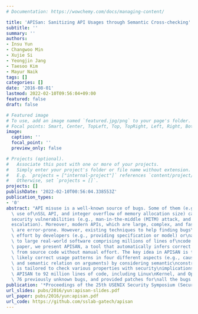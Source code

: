 ```yaml
---
# Documentation: https://wowchemy.com/docs/managing-content/

title: 'APISan: Sanitizing API Usages through Semantic Cross-checking'
subtitle: ''
summary: ''
authors:
- Insu Yun
- Changwoo Min
- Xujie Si
- Yeongjin Jang
- Taesoo Kim
- Mayur Naik
tags: []
categories: []
date: '2016-08-01'
lastmod: 2022-02-10T09:56:04+09:00
featured: false
draft: false

# Featured image
# To use, add an image named `featured.jpg/png` to your page's folder.
# Focal points: Smart, Center, TopLeft, Top, TopRight, Left, Right, BottomLeft, Bottom, BottomRight.
image:
  caption: ''
  focal_point: ''
  preview_only: false

# Projects (optional).
#   Associate this post with one or more of your projects.
#   Simply enter your project's folder or file name without extension.
#   E.g. `projects = ["internal-project"]` references `content/project/deep-learning/index.md`.
#   Otherwise, set `projects = []`.
projects: []
publishDate: '2022-02-10T00:56:04.338553Z'
publication_types:
- '0'
abstract: "API misuse is a well-known source of bugs. Some of them (e.g., incorrect\
  \ use of\nSSL API, and integer overflow of memory allocation size) can cause serious\n\
  security vulnerabilities (e.g., man-in-the-middle (MITM) attack, and privilege\n\
  escalation). Moreover, modern APIs, which are large, complex, and fast\nevolving,\
  \ are error-prone. However, existing techniques to help finding bugs\nrequire manual\
  \ effort by developers (e.g., providing specification or model) or\nare not scalable\
  \ to large real-world software comprising millions of lines of\ncode.\n\nIn this\
  \ paper, we present APISAN, a tool that automatically infers correct API\nusages\
  \ from source code without manual effort. The key idea in APISAN is to\nextract\
  \ likely correct usage patterns in four different aspects (e.g., causal\nrelation,\
  \ and semantic relation on arguments) by considering semantic\nconstraints. APISAN\
  \ is tailored to check various properties with security\nimplications. We applied\
  \ APISAN to 92 million lines of code, including Linux\nKernel, and OpenSSL, found\
  \ 76 previously unknown bugs, and provided patches for\nall the bugs.\n"
publication: '*Proceedings of the 25th USENIX Security Symposium (Security)*'
url_slides: pubs/2016/yun:apisan-slides.pdf
url_paper: pubs/2016/yun:apisan.pdf
url_code: https://github.com/sslab-gatech/apisan
---
```


